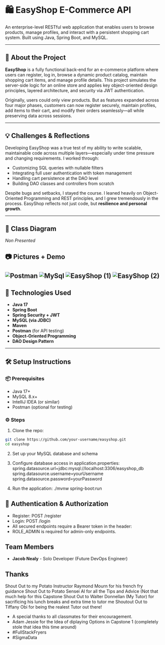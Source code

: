 # 🛍️ EasyShop E-Commerce API

An enterprise-level RESTful web application that enables users to browse products, manage profiles, and interact with a persistent shopping cart system. Built using Java, Spring Boot, and MySQL.

---

## 🧾 About the Project

**EasyShop** is a fully functional back-end for an e-commerce platform where users can register, log in, browse a dynamic product catalog, maintain shopping cart items, and manage profile details. This project simulates the server-side logic for an online store and applies key object-oriented design principles, layered architecture, and security via JWT authentication.

Originally, users could only view products. But as features expanded across four major phases, customers can now register securely, maintain profiles, add items to their cart, and modify their orders seamlessly—all while preserving data across sessions.

---

## 💡 Challenges & Reflections

Developing EasyShop was a true test of my ability to write scalable, maintainable code across multiple layers—especially under time pressure and changing requirements. I worked through:

- Customizing SQL queries with nullable filters
- Integrating full user authentication with token management
- Handling cart persistence at the DAO level
- Building DAO classes and controllers from scratch

Despite bugs and setbacks, I stayed the course. I leaned heavily on Object-Oriented Programming and REST principles, and I grew tremendously in the process. EasyShop reflects not just code, but **resilience and personal growth**.

---

## 📌 Class Diagram

*Non Presented*

## 📷 Pictures + Demo
![Postman](https://github.com/user-attachments/assets/c455b440-ff6f-4918-a755-1b6aa8ff1284)
![MySql](https://github.com/user-attachments/assets/711defaf-4738-4d7f-ba4e-48042251dd9d)
![EasyShop (1)](https://github.com/user-attachments/assets/a4d2529d-6fdf-4d5c-97a9-a6846ef5dfda)
![EasyShop (2)](https://github.com/user-attachments/assets/21ea8fc3-33a0-4465-8384-296c9f68f033)
---
## 🧠 Technologies Used

- **Java 17**
- **Spring Boot**
- **Spring Security + JWT**
- **MySQL (via JDBC)**
- **Maven**
- **Postman** (for API testing)
- **Object-Oriented Programming**
- **DAO Design Pattern**

---

## 🛠️ Setup Instructions

### 📦 Prerequisites
- Java 17+
- MySQL 8.x+
- IntelliJ IDEA (or similar)
- Postman (optional for testing)

### ⚙️ Steps
1. Clone the repo:

```bash
git clone https://github.com/your-username/easyshop.git
cd easyshop
```
2. Set up your MySQL database and schema

3. Configure database access in application.properties:
spring.datasource.url=jdbc:mysql://localhost:3306/easyshop_db
spring.datasource.username=yourUsername
spring.datasource.password=yourPassword

4. Run the application:
./mvnw spring-boot:run

## 🔐 Authentication & Authorization
- Register: POST /register
- Login: POST /login
- All secured endpoints require a Bearer token in the header:
- ROLE_ADMIN is required for admin-only endpoints.

## Team Members

- **Jacob Nealy** - Solo Developer (Future DevOps Engineer)

## Thanks

Shout Out to my Potato Instructor Raymond Mourn for his french fry guidance
Shout Out to Potato Sensei AI for all the Tips and Advice (Not that much help for this Capstone
Shout Out to Walter Donnellan (My Tutor) for sacrificing his lunch breaks and extra time to tutor me
Shoutout Out to Tiffany Obi for being the realest Tutor out there! 

- A special thanks to all classmates for their encouragement.
- Adam Jessie for the Idea of diplaying Options in Capstone 1 (completely stole that idea this time around)
- #FullStackFryers
- #SigmaData
